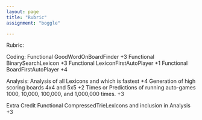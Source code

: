 ```yaml
---
layout: page
title: "Rubric"
assignment: "boggle"

---
```


Rubric: 

Coding: 
Functional GoodWordOnBoardFinder +3 
Functional BinarySearchLexicon +3
Functional LexiconFirstAutoPlayer +1
Functional BoardFirstAutoPlayer +4

Analysis:
Analysis of all Lexicons and which is fastest +4
Generation of high scoring boards 4x4 and 5x5 +2
Times or Predictions of running auto-games 1000, 10,000, 100,000, and 1,000,000 times. +3


Extra Credit Functional CompressedTrieLexicons and inclusion in Analysis +3